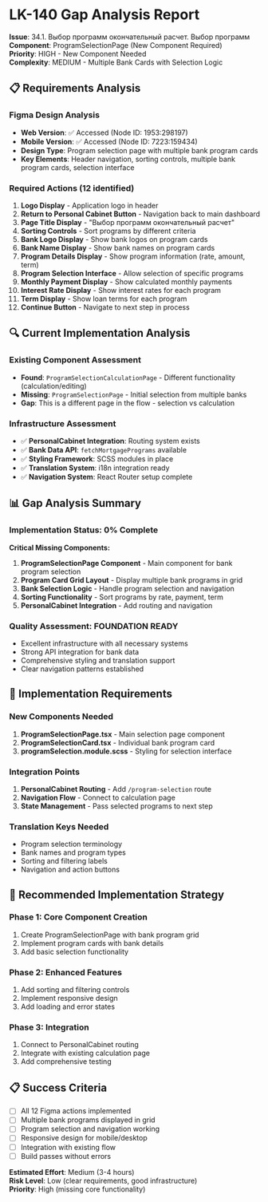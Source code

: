 # LK-140 Gap Analysis Report
**Issue**: 34.1. Выбор программ окончательный расчет. Выбор программ  
**Component**: ProgramSelectionPage (New Component Required)  
**Priority**: HIGH - New Component Needed  
**Complexity**: MEDIUM - Multiple Bank Cards with Selection Logic  

## 📋 Requirements Analysis

### Figma Design Analysis
- **Web Version**: ✅ Accessed (Node ID: 1953:298197)
- **Mobile Version**: ✅ Accessed (Node ID: 7223:159434)
- **Design Type**: Program selection page with multiple bank program cards
- **Key Elements**: Header navigation, sorting controls, multiple bank program cards, selection interface

### Required Actions (12 identified)
1. **Logo Display** - Application logo in header
2. **Return to Personal Cabinet Button** - Navigation back to main dashboard
3. **Page Title Display** - "Выбор программ окончательный расчет"
4. **Sorting Controls** - Sort programs by different criteria
5. **Bank Logo Display** - Show bank logos on program cards
6. **Bank Name Display** - Show bank names on program cards
7. **Program Details Display** - Show program information (rate, amount, term)
8. **Program Selection Interface** - Allow selection of specific programs
9. **Monthly Payment Display** - Show calculated monthly payments
10. **Interest Rate Display** - Show interest rates for each program
11. **Term Display** - Show loan terms for each program
12. **Continue Button** - Navigate to next step in process

## 🔍 Current Implementation Analysis

### Existing Component Assessment
- **Found**: `ProgramSelectionCalculationPage` - Different functionality (calculation/editing)
- **Missing**: `ProgramSelectionPage` - Initial selection from multiple banks
- **Gap**: This is a different page in the flow - selection vs calculation

### Infrastructure Assessment
- ✅ **PersonalCabinet Integration**: Routing system exists
- ✅ **Bank Data API**: `fetchMortgagePrograms` available
- ✅ **Styling Framework**: SCSS modules in place
- ✅ **Translation System**: i18n integration ready
- ✅ **Navigation System**: React Router setup complete

## 📊 Gap Analysis Summary

### Implementation Status: 0% Complete
**Critical Missing Components:**
1. **ProgramSelectionPage Component** - Main component for bank program selection
2. **Program Card Grid Layout** - Display multiple bank programs in grid
3. **Bank Selection Logic** - Handle program selection and navigation
4. **Sorting Functionality** - Sort programs by rate, payment, term
5. **PersonalCabinet Integration** - Add routing and navigation

### Quality Assessment: **FOUNDATION READY**
- Excellent infrastructure with all necessary systems
- Strong API integration for bank data
- Comprehensive styling and translation support
- Clear navigation patterns established

## 🎯 Implementation Requirements

### New Components Needed
1. **ProgramSelectionPage.tsx** - Main selection page component
2. **ProgramSelectionCard.tsx** - Individual bank program card
3. **programSelection.module.scss** - Styling for selection interface

### Integration Points
1. **PersonalCabinet Routing** - Add `/program-selection` route
2. **Navigation Flow** - Connect to calculation page
3. **State Management** - Pass selected programs to next step

### Translation Keys Needed
- Program selection terminology
- Bank names and program types
- Sorting and filtering labels
- Navigation and action buttons

## 🚀 Recommended Implementation Strategy

### Phase 1: Core Component Creation
1. Create ProgramSelectionPage with bank program grid
2. Implement program cards with bank details
3. Add basic selection functionality

### Phase 2: Enhanced Features
1. Add sorting and filtering controls
2. Implement responsive design
3. Add loading and error states

### Phase 3: Integration
1. Connect to PersonalCabinet routing
2. Integrate with existing calculation page
3. Add comprehensive testing

## 📋 Success Criteria
- [ ] All 12 Figma actions implemented
- [ ] Multiple bank programs displayed in grid
- [ ] Program selection and navigation working
- [ ] Responsive design for mobile/desktop
- [ ] Integration with existing flow
- [ ] Build passes without errors

**Estimated Effort**: Medium (3-4 hours)  
**Risk Level**: Low (clear requirements, good infrastructure)  
**Priority**: High (missing core functionality) 